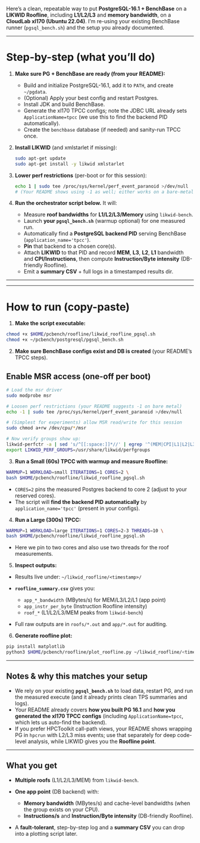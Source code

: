 Here’s a clean, repeatable way to put **PostgreSQL-16.1 + BenchBase** on a **LIKWID Roofline**, including **L1/L2/L3** and **memory bandwidth**, on a **CloudLab xl170 (Ubuntu 22.04)**. I’m re-using your existing BenchBase runner (`pgsql_bench.sh`) and the setup you already documented.

---

# Step-by-step (what you’ll do)

1. **Make sure PG + BenchBase are ready (from your README):**

   * Build and initialize PostgreSQL-16.1, add it to `PATH`, and create `~/pgdata`.&#x20;
   * (Optional) Apply your best config and restart Postgres.&#x20;
   * Install JDK and build BenchBase. &#x20;
   * Generate the xl170 TPCC configs; note the JDBC URL already sets `ApplicationName=tpcc` (we use this to find the backend PID automatically). &#x20;
   * Create the `benchbase` database (if needed) and sanity-run TPCC once. &#x20;

2. **Install LIKWID** (and xmlstarlet if missing):

   ```bash
   sudo apt-get update
   sudo apt-get install -y likwid xmlstarlet
   ```

3. **Lower perf restrictions** (per-boot or for this session):

   ```bash
   echo 1 | sudo tee /proc/sys/kernel/perf_event_paranoid >/dev/null
   # (Your README shows using -1 as well; either works on a bare-metal xl170.) :contentReference[oaicite:8]{index=8}
   ```

4. **Run the orchestrator script below.** It will:

   * Measure **roof bandwidths** for **L1/L2/L3/Memory** using `likwid-bench`.
   * Launch **your `pgsql_bench.sh`** (warmup optional) for one measured run.
   * Automatically find a **PostgreSQL backend PID** serving BenchBase (`application_name='tpcc'`).
   * **Pin** that backend to a chosen core(s).
   * Attach **LIKWID** to that PID and record **MEM**, **L3**, **L2**, **L1** bandwidth and **CPI/Instructions**, then compute **Instruction/Byte intensity** (DB-friendly Roofline).
   * Emit a **summary CSV** + full logs in a timestamped results dir.

---

---

# How to run (copy-paste)

1. **Make the script executable:**

```bash
chmod +x $HOME/pcbench/roofline/likwid_roofline_pgsql.sh
chmod +x ~/pcbench/postgresql/pgsql_bench.sh
```

2. **Make sure BenchBase configs exist and DB is created** (your README’s TPCC steps).&#x20;

## Enable MSR access (one-off per boot)
```bash
# Load the msr driver
sudo modprobe msr

# Loosen perf restrictions (your README suggests -1 on bare metal)
echo -1 | sudo tee /proc/sys/kernel/perf_event_paranoid >/dev/null

# (Simplest for experiments) allow MSR read/write for this session
sudo chmod a+rw /dev/cpu/*/msr

# Now verify groups show up:
likwid-perfctr -a | sed 's/^[[:space:]]*//' | egrep '^(MEM|CPI|L1|L2|L3|L1CACHE|L2CACHE|L3CACHE)'
export LIKWID_PERF_GROUPS=/usr/share/likwid/perfgroups
```

3. **Run a Small (60s) TPCC with warmup and measure Roofline:**

```bash
WARMUP=1 WORKLOAD=small ITERATIONS=1 CORES=2 \
bash $HOME/pcbench/roofline/likwid_roofline_pgsql.sh
```

* `CORES=2` pins the measured Postgres backend to core 2 (adjust to your reserved cores).
* The script will **find the backend PID automatically** by `application_name='tpcc'` (present in your configs).&#x20;

4. **Run a Large (300s) TPCC:**

```bash
WARMUP=1 WORKLOAD=large ITERATIONS=1 CORES=2-3 THREADS=10 \
bash $HOME/pcbench/roofline/likwid_roofline_pgsql.sh
```

* Here we pin to two cores and also use two threads for the roof measurements.

5. **Inspect outputs:**

* Results live under: `~/likwid_roofline/<timestamp>/`
* **`roofline_summary.csv`** gives you:

  * `app_*_bandwidth` (MBytes/s) for MEM/L3/L2/L1 (app point)
  * `app_instr_per_byte` (Instruction Roofline intensity)
  * `roof_*` (L1/L2/L3/MEM peaks from `likwid-bench`)
* Full raw outputs are in `roofs/*.out` and `app/*.out` for auditing.

6. **Generate roofline plot:**
```bash
pip install matplotlib
python3 $HOME/pcbench/roofline/plot_roofline.py ~/likwid_roofline/<timestamp>/roofline_summary.csv roofline.png
```
---

## Notes & why this matches your setup

* We rely on your existing **`pgsql_bench.sh`** to load data, restart PG, and run the measured execute (and it already prints clean TPS summaries and logs).  &#x20;
* Your README already covers **how you built PG 16.1** and **how you generated the xl170 TPCC configs** (including `ApplicationName=tpcc`, which lets us auto-find the backend). &#x20;
* If you prefer HPCToolkit call-path views, your README shows wrapping PG in `hpcrun` with L2/L3 miss events; use that separately for deep code-level analysis, while LIKWID gives you the **Roofline point**. &#x20;

---

## What you get

* **Multiple roofs** (L1/L2/L3/MEM) from `likwid-bench`.
* **One app point** (DB backend) with:

  * **Memory bandwidth** (MBytes/s) and cache-level bandwidths (when the group exists on your CPU).
  * **Instructions/s** and **Instruction/Byte intensity** (DB-friendly Roofline).
* A **fault-tolerant**, step-by-step log and a **summary CSV** you can drop into a plotting script later.

